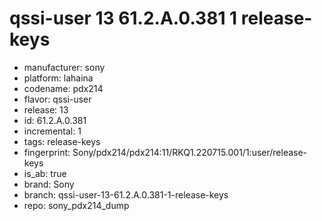 # qssi-user 13 61.2.A.0.381 1 release-keys
- manufacturer: sony
- platform: lahaina
- codename: pdx214
- flavor: qssi-user
- release: 13
- id: 61.2.A.0.381
- incremental: 1
- tags: release-keys
- fingerprint: Sony/pdx214/pdx214:11/RKQ1.220715.001/1:user/release-keys
- is_ab: true
- brand: Sony
- branch: qssi-user-13-61.2.A.0.381-1-release-keys
- repo: sony_pdx214_dump
